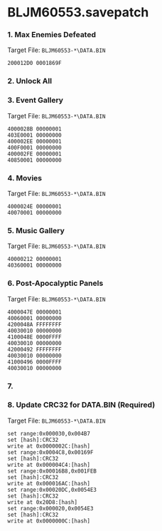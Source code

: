 # BLJM60553.savepatch

### 1. Max Enemies Defeated

Target File: `BLJM60553-*\DATA.BIN`

```
200012D0 0001869F
```

### 2. Unlock All
### 3. Event Gallery

Target File: `BLJM60553-*\DATA.BIN`

```
4000028B 00000001
403E0001 00000000
400002EE 00000001
400F0001 00000000
400002FE 00000001
40850001 00000000
```

### 4. Movies

Target File: `BLJM60553-*\DATA.BIN`

```
4000024E 00000001
40070001 00000000
```

### 5. Music Gallery

Target File: `BLJM60553-*\DATA.BIN`

```
40000212 00000001
40360001 00000000
```

### 6. Post-Apocalyptic Panels

Target File: `BLJM60553-*\DATA.BIN`

```
4000047E 00000001
40060001 00000000
4200048A FFFFFFFF
40030010 00000000
4100048E 0000FFFF
40030010 00000000
42000492 FFFFFFFF
40030010 00000000
41000496 0000FFFF
40030010 00000000
```

### 7. 
### 8. Update CRC32 for DATA.BIN (Required)

Target File: `BLJM60553-*\DATA.BIN`

```
set range:0x000030,0x004B7
set [hash]:CRC32
write at 0x0000002C:[hash]
set range:0x0004C8,0x00169F
set [hash]:CRC32
write at 0x000004C4:[hash]
set range:0x00016B8,0x001FEB
set [hash]:CRC32
write at 0x000016AC:[hash]
set range:0x00020DC,0x0054E3
set [hash]:CRC32
write at 0x20D8:[hash]
set range:0x000020,0x0054E3
set [hash]:CRC32
write at 0x0000000C:[hash]
```

